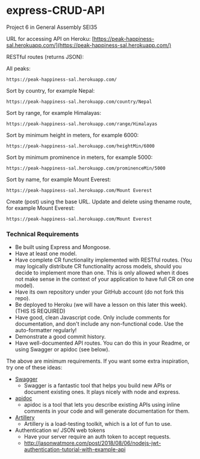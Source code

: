 # express-CRUD-API

Project 6 in General Assembly SEI35

URL for accessing API on Heroku: [https://peak-happiness-sal.herokuapp.com/](https://peak-happiness-sal.herokuapp.com/)

RESTful routes (returns JSON):

All peaks:

`https://peak-happiness-sal.herokuapp.com/`

Sort by country, for example Nepal:

`https://peak-happiness-sal.herokuapp.com/country/Nepal`

Sort by range, for example Himalayas:

`https://peak-happiness-sal.herokuapp.com/range/Himalayas`

Sort by minimum height in meters, for example 6000:

`https://peak-happiness-sal.herokuapp.com/heightMin/6000`

Sort by minimum prominence in meters, for example 5000:

`https://peak-happiness-sal.herokuapp.com/prominenceMin/5000`

Sort by name, for example Mount Everest:

`https://peak-happiness-sal.herokuapp.com/Mount Everest`

Create (post) using the base URL. Update and delete using thename route, for example Mount Everest:

`https://peak-happiness-sal.herokuapp.com/Mount Everest`

### Technical Requirements

- Be built using Express and Mongoose.
- Have at least one model.
- Have complete CR functionality implemented with RESTful routes. (You may
  logically distribute CR functionality across models, should you decide to implement more than one. This is only allowed
  when it does not make sense in the context of your application to have full
  CR on one model).
- Have its own repository under your GitHub account (do not fork this repo).
- Be deployed to Heroku (we will have a lesson on this later this week). (THIS IS REQUIRED)
- Have good, clean Javascript code. Only include comments for documentation,
  and don't include any non-functional code. Use the auto-formatter regularly!
- Demonstrate a good commit history.
- Have well-documented API routes. You can do this in your Readme, or using
  Swagger or apidoc (see below).

The above are minimum requirements. If you want some extra inspiration, try one
of these ideas:

- [Swagger](https://swagger.io/tools/swagger-inspector/)
  - Swagger is a fantastic tool that helps you build new APIs or document
    existing ones. It plays nicely with node and express.
- [apidoc](https://github.com/apidoc/apidoc)
  - apidoc is a tool that lets you describe existing APIs using inline comments
    in your code and will generate documentation for them.
- [Artillery](https://artillery.io/)
  - Artillery is a load-testing toolkit, which is a lot of fun to use.
- Authentication w/ JSON web tokens
  - Have your server require an auth token to accept requests.
  - http://jasonwatmore.com/post/2018/08/06/nodejs-jwt-authentication-tutorial-with-example-api
